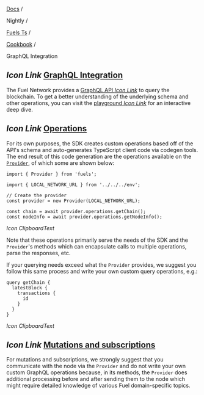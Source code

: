 [Docs](https://docs.fuel.network/) /

Nightly  /

[Fuels Ts](https://docs.fuel.network/docs/nightly/fuels-ts/) /

[Cookbook](https://docs.fuel.network/docs/nightly/fuels-ts/cookbook/) /

GraphQL Integration

## _Icon Link_ [GraphQL Integration](https://docs.fuel.network/docs/nightly/fuels-ts/cookbook/graphql-integration/\#graphql-integration)

The Fuel Network provides a [GraphQL API _Icon Link_](https://docs.fuel.network/docs/graphql/overview/) to query the blockchain. To get a better understanding of the underlying schema and other operations, you can visit the [playground _Icon Link_](https://testnet.fuel.network/v1/playground) for an interactive deep dive.

## _Icon Link_ [Operations](https://docs.fuel.network/docs/nightly/fuels-ts/cookbook/graphql-integration/\#operations)

For its own purposes, the SDK creates custom operations based off of the API's schema and auto-generates TypeScript client code via codegen tools.
The end result of this code generation are the operations available on the [`Provider`](https://docs.fuel.network/docs/nightly/fuels-ts/provider/), of which some are shown below:

```fuel_Box fuel_Box-idXKMmm-css
import { Provider } from 'fuels';

import { LOCAL_NETWORK_URL } from '../../../env';

// Create the provider
const provider = new Provider(LOCAL_NETWORK_URL);

const chain = await provider.operations.getChain();
const nodeInfo = await provider.operations.getNodeInfo();
```

_Icon ClipboardText_

Note that these operations primarily serve the needs of the SDK and the `Provider`'s methods which can encapsulate calls to multiple operations, parse the responses, etc.

If your querying needs exceed what the `Provider` provides, we suggest you follow this same process and write your own custom query operations, e.g.:

```fuel_Box fuel_Box-idXKMmm-css
query getChain {
  latestBlock {
    transactions {
      id
    }
  }
}
```

_Icon ClipboardText_

## _Icon Link_ [Mutations and subscriptions](https://docs.fuel.network/docs/nightly/fuels-ts/cookbook/graphql-integration/\#mutations-and-subscriptions)

For mutations and subscriptions, we strongly suggest that you communicate with the node via the `Provider` and do not write your own custom GraphQL operations because, in its methods, the `Provider` does additional processing before and after sending them to the node which might require detailed knowledge of various Fuel domain-specific topics.